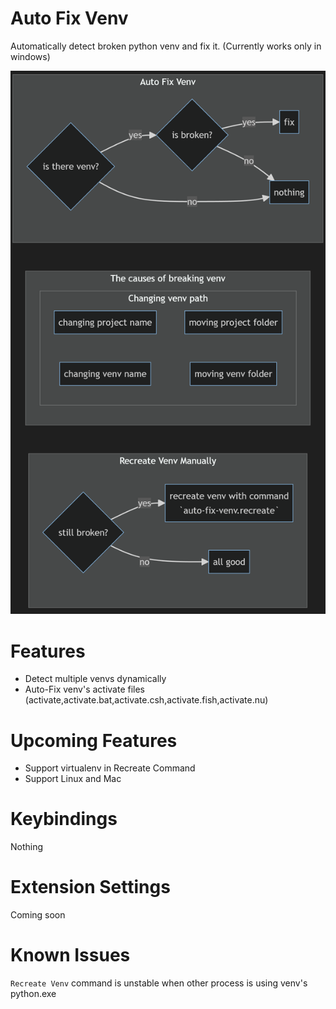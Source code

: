 ﻿# Auto Fix Venv

Automatically detect broken python venv and fix it.
(Currently works only in windows)


![flowchart](docs/flowchart.png)

# Features

- Detect multiple venvs dynamically
- Auto-Fix venv's activate files (activate,activate.bat,activate.csh,activate.fish,activate.nu)

# Upcoming Features

- Support virtualenv in Recreate Command
- Support Linux and Mac

# Keybindings

Nothing

# Extension Settings

Coming soon

# Known Issues

`Recreate Venv` command is unstable when other process is using venv's python.exe
